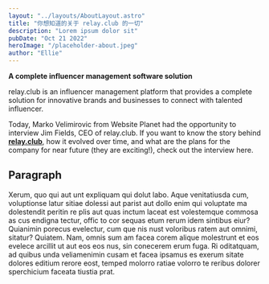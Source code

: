 ```yaml
---
layout: "../layouts/AboutLayout.astro"
title: "你想知道的关于 relay.club 的一切"
description: "Lorem ipsum dolor sit"
pubDate: "Oct 21 2022"
heroImage: "/placeholder-about.jpeg"
author: "Ellie"
---
```


**A complete influencer management software solution**

relay.club is an influencer management platform that provides a complete solution for innovative brands and businesses to connect with talented influencer.

Today, Marko Velimirovic from Website Planet had the opportunity to interview Jim Fields, CEO of relay.club. If you want to know the story behind **[relay.club](https://relay.club)**, how it evolved over time, and what are the plans for the company for near future (they are exciting!), check out the interview here.

## Paragraph

Xerum, quo qui aut unt expliquam qui dolut labo. Aque venitatiusda cum, voluptionse latur sitiae dolessi aut parist aut dollo enim qui voluptate ma dolestendit peritin re plis aut quas inctum laceat est volestemque commosa as cus endigna tectur, offic to cor sequas etum rerum idem sintibus eiur? Quianimin porecus evelectur, cum que nis nust voloribus ratem aut omnimi, sitatur? Quiatem. Nam, omnis sum am facea corem alique molestrunt et eos evelece arcillit ut aut eos eos nus, sin conecerem erum fuga. Ri oditatquam, ad quibus unda veliamenimin cusam et facea ipsamus es exerum sitate dolores editium rerore eost, temped molorro ratiae volorro te reribus dolorer sperchicium faceata tiustia prat.

